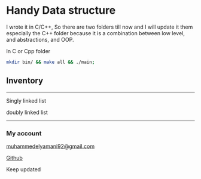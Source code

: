 # Handy Data structure

I wrote it in C/C++, So there are two folders
till now and I will update it them especially the C++ folder because it is a combination between low level, and abstractions, and OOP.

In C or Cpp folder

```bash
mkdir bin/ && make all && ./main;
```

## Inventory

-------------------------------------------------------------------------------------
Singly linked list

doubly linked list

-------------------------------------------------------------------------------------

### My account

muhammedelyamani92@gmail.com

[Github](https://github.com/WikiGenius)

Keep updated
